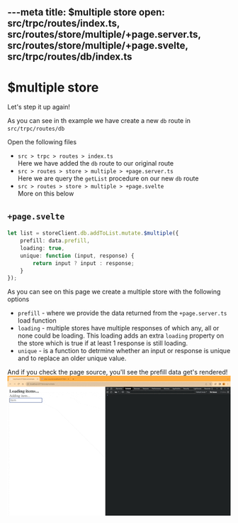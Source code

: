 ---meta
title: $multiple store
open: src/trpc/routes/index.ts, src/routes/store/multiple/+page.server.ts, src/routes/store/multiple/+page.svelte, src/trpc/routes/db/index.ts
---

# $multiple store

Let's step it up again!

As you can see in th example we have create a new `db` route in `src/trpc/routes/db`

Open the following files
- `src > trpc > routes > index.ts` \
  Here we have added the `db` route to our original route
- `src > routes > store > multiple > +page.server.ts` \
  Here we are query the `getList` procedure on our new `db` route
- `src > routes > store > multiple > +page.svelte` \
  More on this below

## `+page.svelte`

```typescript
let list = storeClient.db.addToList.mutate.$multiple({
    prefill: data.prefill,
    loading: true,
    unique: function (input, response) {
        return input ? input : response;
    }
});
```

As you can see on this page we create a multiple store with the following options
- `prefill` - where we provide the data returned from the `+page.server.ts` load function
- `loading` - multiple stores have multiple responses of which any, all or none could be loading.
  This loading adds an extra `loading` property on the store which is true if at least 1 response is still loading.
- `unique` - is a function to detrmine whether an input or response is unique and to replace an older unique value.

And if you check the page source, you'll see the prefill data get's rendered!
![demo!](/img/06.gif)